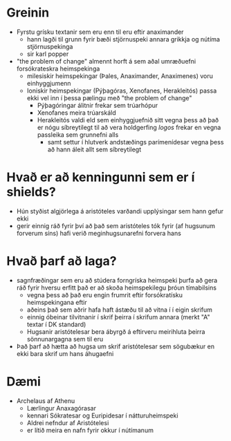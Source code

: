# Greinin
- Fyrstu grísku textanir sem eru enn til eru eftir anaximander
    - hann lagði til grunn fyrir bæði stjörnuspeki annara grikkja og nútíma stjörnuspekinga
    - sir karl popper
- "the problem of change" almennt horft á sem aðal umræðuefni forsókrateskra heimspekinga
    - milesiskir heimspekingar (Þales, Anaximander, Anaximenes) voru einhyggjumenn
    - Ioniskir heimspekingar (Pýþagóras, Xenofanes, Herakleitós) passa ekki vel inn í þessa pælingu með "the problem of change"
        - Pýþagóringar álitnir frekar sem trúarhópur
        - Xenofanes meira trúarskáld
        - Herakleitós valdi eld sem einhyggjuefnið sitt vegna þess að það er nógu síbreytilegt til að vera holdgerfing *logos* frekar en vegna passleika sem grunnefni alls
            - samt settur í hlutverk andstæðings parímenídesar vegna þess að hann áleit allt sem síbreytilegt
# Hvað er að kenningunni sem er í shields?
- Hún styðist algjörlega á aristóteles varðandi upplýsingar sem hann gefur ekki
- gerir einnig ráð fyrir því að það sem aristóteles tók fyrir (af hugsunum forverum síns) hafi verið meginhugsunarefni forvera hans
# Hvað þarf að laga?
- sagnfræðingar sem eru að stúdera forngríska heimspeki þurfa að gera ráð fyrir hversu erfitt það er að skoða heimspekilegu þróun tímabilsins
    - vegna þess að það eru engin frumrit eftir forsókratísku heimspekingana eftir
    - aðeins það sem aðrir hafa haft ástæðu til að vitna í í eigin skrifum
    - einnig óbeinar tilvitnanir í skrif þeirra í skrifum annara (merkt "A" textar í DK standard)
    - Hugsanir aristótelesar bera ábyrgð á eftirveru meirihluta þeirra sönnunargagna sem til eru
- Það þarf að hætta að hugsa um skrif aristótelesar sem sögubækur en ekki bara skrif um hans áhugaefni 
# Dæmi
- Archelaus af Athenu
    - Lærlingur Anaxagórasar
    - kennari Sókratesar og Euripidesar í nátturuheimspeki
    - Aldrei nefndur af Aristótelesi
    - er lítið meira en nafn fyrir okkur í nútímanum



